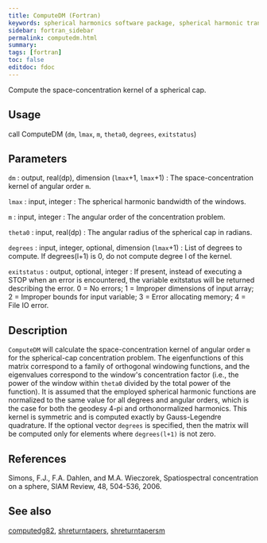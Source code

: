 ```yaml
---
title: ComputeDM (Fortran)
keywords: spherical harmonics software package, spherical harmonic transform, legendre functions, multitaper spectral analysis, fortran, Python, gravity, magnetic field
sidebar: fortran_sidebar
permalink: computedm.html
summary:
tags: [fortran]
toc: false
editdoc: fdoc
---
```


Compute the space-concentration kernel of a spherical cap.

## Usage

call ComputeDM (`dm`, `lmax`, `m`, `theta0`, `degrees`, `exitstatus`)

## Parameters

`dm` : output, real(dp), dimension (`lmax`+1, `lmax`+1)
:   The space-concentration kernel of angular order `m`.

`lmax` : input, integer
:   The spherical harmonic bandwidth of the windows.

`m` : input, integer
:   The angular order of the concentration problem.

`theta0` : input, real(dp)
:   The angular radius of the spherical cap in radians.

`degrees` : input, integer, optional, dimension (`lmax`+1)
:   List of degrees to compute. If degrees(l+1) is 0, do not compute degree l of the kernel.

`exitstatus` : output, optional, integer
:   If present, instead of executing a STOP when an error is encountered, the variable exitstatus will be returned describing the error. 0 = No errors; 1 = Improper dimensions of input array; 2 = Improper bounds for input variable; 3 = Error allocating memory; 4 = File IO error.

## Description

`ComputeDM` will calculate the space-concentration kernel of angular order `m` for the spherical-cap concentration problem. The eigenfunctions of this matrix correspond to a family of orthogonal windowing functions, and the eigenvalues correspond to the window's concentration factor (i.e., the power of the window within `theta0` divided by the total power of the function). It is assumed that the employed spherical harmonic functions are normalized to the same value for all degrees and angular orders, which is the case for both the geodesy 4-pi and orthonormalized harmonics. This kernel is symmetric and is computed exactly by Gauss-Legendre quadrature. If the optional vector `degrees` is specified, then the matrix will be computed only for elements where `degrees(l+1)` is not zero.

## References

Simons, F.J., F.A. Dahlen, and M.A. Wieczorek, Spatiospectral concentration on a sphere, SIAM Review, 48, 504-536, 2006.

## See also

[computedg82](computedg82.html), [shreturntapers](shreturntapers.html), [shreturntapersm](shreturntapersm.html)
